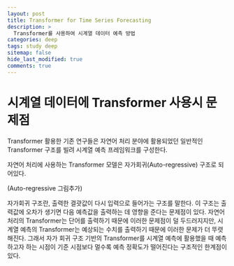 ```yaml
---
layout: post
title: Transformer for Time Series Forecasting
description: >
  Transformer를 사용하여 시계열 데이터 예측 방법
categories: deep
tags: study deep
sitemap: false
hide_last_modified: true
comments: true
---
```

# 시계열 데이터에 Transformer 사용시 문제점

Transformer 활용한 기존 연구들은 자연어 처리 분야에 활용되었던 일반적인 Transformer 구조를 빌려 시계열 예측 프레임워크를 구성한다.

자연어 처리에 사용하는 Transformer 모델은 자가회귀(Auto-regressive) 구조로 되어있다.

(Auto-regressive 그림추가)

자가회귀 구조란, 출력한 결괏값이 다시 입력으로 들어가는 구조를 말한다. 이 구조는 출력값에 오차가 생기면 다음 예측값을 출력하는 데 영향을 준다는 문제점이 있다. 자연어 처리의 Transformer는 단어를 출력하기 때문에 이러한 문제점이 덜 두드러지지만, 시계열 예측의 Transformer는 예상되는 수치를 출력하기 때문에 이러한 문제가 더 뚜렷해진다. 그래서 자가 회귀 구조 기반의 Transformer를 시계열 예측에 활용했을 때 예측하고자 하는 시점이 기준 시점보다 멀수록 예측 정확도가 떨어진다는 구조적인 한계점이 있다. 


